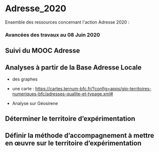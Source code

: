 # Adresse_2020
Ensemble des ressources concernant l'action Adresse 2020 :

### Avancées des travaux au 08 Juin 2020

##	Suivi du MOOC Adresse 
## Analyses à partir de la Base Adresse Locale
- des graphes
-  une carte :
  https://cartes.ternum-bfc.fr/?config=apps/gip-territoires-numeriques-bfc/adresses-qualite-et-typage.xml#
 
- Analyse sur Géosirene

##	Déterminer le territoire d’expérimentation

##	Définir la méthode d’accompagnement à mettre en œuvre sur le territoire d’expérimentation



